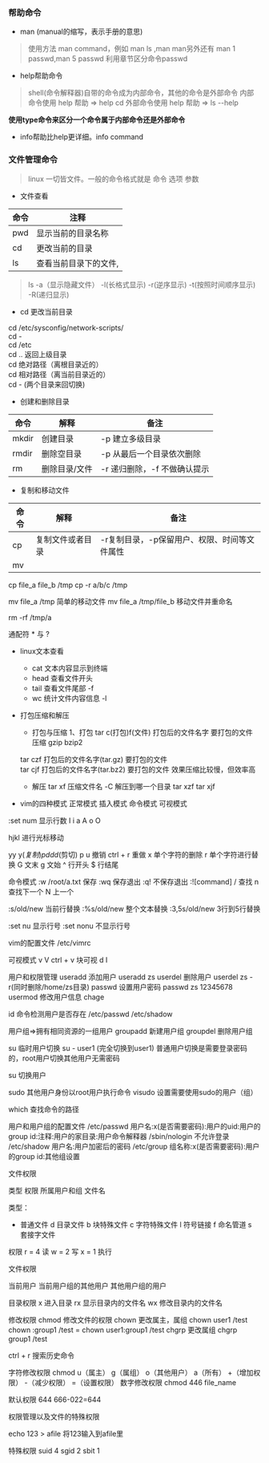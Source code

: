 ### 帮助命令
- man (manual的缩写，表示手册的意思)
>使用方法 man command，例如 man ls ,man man另外还有 man 1 passwd,man 5 passwd 利用章节区分命令passwd

- help帮助命令
>shell(命令解释器)自带的命令成为内部命令，其他的命令是外部命令
内部命令使用 help 帮助 => help cd
外部命令使用 help 帮助 => ls --help

**使用type命令来区分一个命令属于内部命令还是外部命令**

- info帮助比help更详细。info command

### 文件管理命令

>linux 一切皆文件。一般的命令格式就是 命令 选项 参数

- 文件查看

|命令|注释|
|---|---|
|pwd|显示当前的目录名称|
|cd|更改当前的目录|
|ls|查看当前目录下的文件,| 
 
 >ls -a（显示隐藏文件） -l(长格式显示) -r(逆序显示) -t(按照时间顺序显示) -R(递归显示)
 
 - cd 更改当前目录

 cd /etc/sysconfig/network-scripts/  
 cd -  
 cd /etc  
 cd .. 返回上级目录  
 cd 绝对路径（离根目录近的）  
 cd 相对路径（离当前目录近的）  
 cd - (两个目录来回切换)  
 
 - 创建和删除目录
 
 |命令|解释|备注|
 |---|---|---|
 |mkdir|创建目录|-p 建立多级⽬录|
 |rmdir|删除空目录|-p 从最后一个目录依次删除|
 |rm|删除目录/文件|-r 递归删除，-f 不做确认提示|
 
 
 - 复制和移动文件
 
|命令|解释|备注|
|---|---|---|
|cp|复制文件或者目录|-r复制目录，-p保留⽤户、权限、时间等⽂件属性|
|mv|
  
  
 cp file_a file_b /tmp
 cp -r a/b/c /tmp
 
 mv file_a /tmp 简单的移动文件
 mv file_a /tmp/file_b 移动文件并重命名
 
 rm -rf /tmp/a
 
 通配符 * 与 ?
 
 - linux文本查看
     - cat 文本内容显示到终端
     - head 查看文件开头
     - tail 查看文件尾部  -f
     - wc 统计文件内容信息 -l 
     
- 打包压缩和解压
    - 打包与压缩
    1、打包
    tar c(打包)f(文件) 打包后的文件名字 要打包的文件
    压缩 gzip bzip2
    
    tar czf 打包后的文件名字(tar.gz) 要打包的文件    
    tar cjf 打包后的文件名字(tar.bz2) 要打包的文件   效果压缩比较慢，但效率高
    
    - 解压
    tar xf 压缩文件名 -C 解压到哪一个目录
    tar xzf
    tar xjf
    
- vim的四种模式
正常模式 插入模式 命令模式 可视模式

:set num 显示行数
I i a A o O

hjkl 进行光标移动

yy y$(复制)   p 
dd d$(剪切)   p
u 撤销
ctrl + r 重做
x 单个字符的删除
r 单个字符进行替换
G 文末
g 文始
^ 行开头
$ 行结尾
 
 
命令模式
:w /root/a.txt 保存
:wq 保存退出
:q! 不保存退出
:![command]
/ 查找  n 查找下一个 N 上一个

:s/old/new 当前行替换
:%s/old/new 整个文本替换
:3,5s/old/new 3行到5行替换

:set nu 显示行号
:set nonu 不显示行号

vim的配置文件 /etc/vimrc


可视模式
v
V
ctrl + v 块可视  d I

用户和权限管理
useradd 添加用户 useradd zs
userdel 删除用户 userdel zs -r(同时删除/home/zs目录)
passwd  设置用户密码  passwd zs 12345678
usermod 修改用户信息
chage 

id 命令检测用户是否存在
/etc/passwd
/etc/shadow

用户组=>拥有相同资源的一组用户
groupadd  新建用户组
groupdel  删除用户组

su 临时用户切换  su - user1 (完全切换到user1)
普通用户切换是需要登录密码的，root用户切换其他用户无需密码

su 切换用户

sudo 其他用户身份以root用户执行命令
visudo 设置需要使用sudo的用户（组）

which 查找命令的路径

用户和用户组的配置文件
/etc/passwd  用户名:x(是否需要密码):用户的uid:用户的group id:注释:用户的家目录:用户命令解释器      /sbin/nologin 不允许登录
/etc/shadow  用户名:用户加密后的密码
/etc/group   组名称:x(是否需要密码):用户的group id:其他组设置


文件权限

类型 权限 所属用户和组 文件名

类型：
- 普通文件
d 目录文件
b 块特殊文件
c 字符特殊文件
l 符号链接
f 命名管道
s 套接字文件

权限
r = 4 读
w = 2 写
x = 1 执行  

文件权限

当前用户
当前用户组的其他用户
其他用户组的用户


目录权限
x 进入目录
rx 显示目录内的文件名
wx 修改目录内的文件名


修改权限
chmod   修改文件的权限
chown   更改属主，属组   chown user1 /test  chown  :group1 /test = chown user1:group1 /test 
chgrp   更改属组 chgrp group1 /test


ctrl + r 搜索历史命令


字符修改权限
chmod u（属主） g（属组） o（其他用户） a（所有）  +（增加权限） -（减少权限） =（设置权限）
数字修改权限
chmod 446 file_name

默认权限 644 666-022=644

权限管理以及文件的特殊权限

echo 123 > afile 将123输入到afile里

特殊权限
suid 4
sgid 2
sbit 1